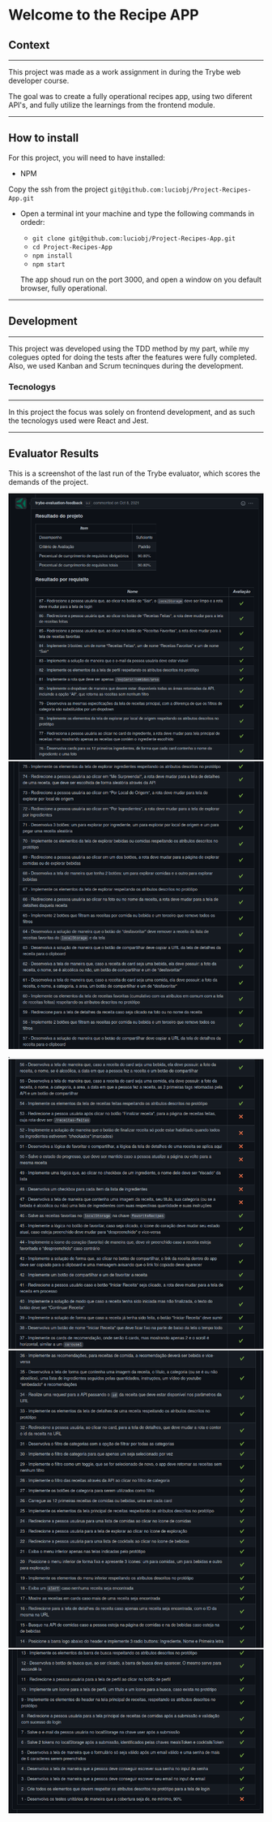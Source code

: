 # Welcome to the Recipe APP

## Context

---

This project was made as a work assignment in during the Trybe web developer course.

The goal was to create a fully operational recipes app, using two diferent API's, and fully utilize the learnings from the frontend module.

---

## How to install

For this project, you will need to have installed:
- NPM

Copy the ssh from the project `git@github.com:luciobj/Project-Recipes-App.git`

* Open a terminal int your machine and type the following commands in ordedr:

  * `git clone git@github.com:luciobj/Project-Recipes-App.git`
  * `cd Project-Recipes-App`
  * `npm install`
  * `npm start`

  The app shoud run on the port 3000, and open a window on you default browser, fully operational.

---

## Development

---

This project was developed using the TDD method by my part, while my colegues opted for doing the tests after the features were fully completed. Also, we used Kanban and Scrum tecninques during the development.

### Tecnologys

---

In this project the focus was solely on frontend development, and as such the tecnologys used were React and Jest.

---

## Evaluator Results

This is a screenshot of the last run of the Trybe evaluator, which scores the demands of the project.

![Evaluator Results 1](./public/evaluator-results-1.png)
![Evaluator Results 2](./public/evaluator-results-2.png)
![Evaluator Results 3](./public/evaluator-results-3.png)
![Evaluator Results 4](./public/evaluator-results-4.png)
![Evaluator Results 5](./public/evaluator-results-5.png)
![Evaluator Results 6](./public/evaluator-results-6.png)

<!-- Este README foi inspirado por [Paulo](https://github.com/pauloricardoz)